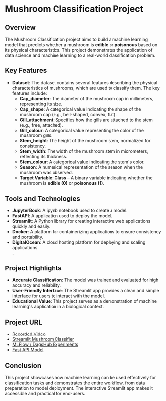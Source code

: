 # Mushroom Classification Project

## Overview
The Mushroom Classification project aims to build a machine learning model that predicts whether a mushroom is **edible** or **poisonous** based on its physical characteristics. This project demonstrates the application of data science and machine learning to a real-world classification problem.

## Key Features
- **Dataset**: The dataset contains several features describing the physical characteristics of mushrooms, which are used to classify them. The key features include:
  - **Cap_diameter**: The diameter of the mushroom cap in millimeters, representing its size.
  - **Cap_shape**: A categorical value indicating the shape of the mushroom cap (e.g., bell-shaped, convex, flat).
  - **Gill_attachment**: Specifies how the gills are attached to the stem (e.g., free, attached).
  - **Gill_colour**: A categorical value representing the color of the mushroom gills.
  - **Stem_height**: The height of the mushroom stem, normalized for consistency.
  - **Stem_width**: The width of the mushroom stem in micrometers, reflecting its thickness.
  - **Stem_colour**: A categorical value indicating the stem's color.
  - **Season**: A numerical representation of the season when the mushroom was observed.
  - **Target Variable**: **Class** – A binary variable indicating whether the mushroom is **edible (0)** or **poisonous (1)**.


## Tools and Technologies
- **JupyterBook**: A ipynb notebook used to create a model.  
- **FastAPI**: A application used to deploy the model.  
- **Streamlit**: A Python library for creating interactive web applications quickly and easily.  
- **Docker**: A platform for containerizing applications to ensure consistency and portability.  
- **DigitalOcean**: A cloud hosting platform for deploying and scaling applications.  
.


## Project Highlights
- **Accurate Classification**: The model was trained and evaluated for high accuracy and reliability.
- **User-Friendly Interface**: The Streamlit app provides a clean and simple interface for users to interact with the model.
- **Educational Value**: This project serves as a demonstration of machine learning's application in a biological context.

## Project URL  
- [Recorded Video](https://drive.google.com/file/d/1fo_SDkMZOY5ybWWCKZwYI_B4sxOGcyyn/view?usp=sharing)  
- [Streamlit Mushroom Classifier](https://mushroomclassification-pepqd4asnmvx4uzckhvint.streamlit.app/)  
- [MLFlow / DagsHub Experiments](https://dagshub.com/NithisshKrishna/fall_2024_mushroom_Classification.mlflow/#/experiments/1)  
- [Fast API Model](http://68.183.137.170:8002//predict)  




## Conclusion
This project showcases how machine learning can be used effectively for classification tasks and demonstrates the entire workflow, from data preparation to model deployment. The interactive Streamlit app makes it accessible and practical for end-users.


